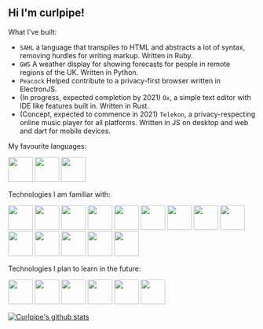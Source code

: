 ## Hi I'm curlpipe!

What I've built:

 - `SAHL` a language that transpiles to HTML and abstracts a lot of syntax, removing hurdles for writing markup. Written in Ruby.
 - `GWS` A weather display for showing forecasts for people in remote regions of the UK. Written in Python.
 - `Peacock` Helped contribute to a privacy-first browser written in ElectronJS.
 - (In progress, expected completion by 2021) `Ox`, a simple text editor with IDE like features built in. Written in Rust.
 - (Concept, expected to commence in 2021) `Telekon`, a privacy-respecting online music player for all platforms. Written in JS on desktop and web and dart for mobile devices.

My favourite languages:

<div>
 <img src="https://cnet1.cbsistatic.com/img/2013/04/02/3ded8fcf-fdb6-11e2-8c7c-d4ae52e62bcc/rust.png" width="50px">
 <img src="https://bgasparotto.com/wp-content/uploads/2016/03/ruby-logo.png" width="50px">
 <img src="https://ih1.redbubble.net/image.316760221.5828/flat,800x800,075,f.jpg" width="50px">
</div>

Technologies I am familiar with:

<div>
 <img src="https://cnet1.cbsistatic.com/img/2013/04/02/3ded8fcf-fdb6-11e2-8c7c-d4ae52e62bcc/rust.png" width="50px">
 <img src="https://cdn0.iconfinder.com/data/icons/social-flat-rounded-rects/512/html5-512.png", width="50px">
 <img src="https://cdn2.iconfinder.com/data/icons/social-icon-3/512/social_style_3_css3-512.png", width="50px">
 <img src="https://ih1.redbubble.net/image.316760221.5828/flat,800x800,075,f.jpg" width="50px">
 <img src="https://bgasparotto.com/wp-content/uploads/2016/03/ruby-logo.png" width="50px">
 <img src="http://pngimg.com/uploads/letter_c/letter_c_PNG22.png", width="50px">
 <img src="https://insidehpc.com/wp-content/uploads/2016/01/Python-logo-notext.svg_.png", width="50px">
 <img src="https://crystal-lang.org/images/icon.png", width="50px">
 <img src="https://upload.wikimedia.org/wikipedia/commons/1/1b/Nim-logo.png", width="50px">
 <img src="https://upload.wikimedia.org/wikipedia/commons/thumb/7/7e/Dart-logo.png/768px-Dart-logo.png", width="50px">
 
 <img src="https://dominicm.com/wp-content/uploads/2015/11/arch-linux.png" width="50px">
 <img src="https://pbs.twimg.com/profile_images/1145449163/logo.png" width="50px">
 <img src="https://upload.wikimedia.org/wikipedia/commons/thumb/9/9f/Vimlogo.svg/1200px-Vimlogo.svg.png", width="50px">
 <img src="https://blog.novatec-gmbh.de/wp-content/uploads/2013/07/logo-git.png" width="50px">
</div>

Technologies I plan to learn in the future:

<div>
 <img src="https://chrisconlan.com/wp-content/uploads/2018/06/haskell_logo_2.png" width="50px">
 <img src="https://upload.wikimedia.org/wikipedia/commons/thumb/1/17/GraphQL_Logo.svg/1200px-GraphQL_Logo.svg.png" width="50px">
 <img src="https://start.jcolemorrison.com/content/images/2017/01/docker-logo.png" width="50px">
 <img src="https://cdn4.iconfinder.com/data/icons/logos-3/600/React.js_logo-512.png" width="50px">
 <img src="https://upload.wikimedia.org/wikipedia/commons/thumb/1/1b/Svelte_Logo.svg/499px-Svelte_Logo.svg.png" width="50px">
 <img src="https://seeklogo.com/images/T/typescript-logo-B29A3F462D-seeklogo.com.png" width="50px">
</div>

[![Curlpipe's github stats](https://github-readme-stats.vercel.app/api?username=curlpipe)](https://github.com/anuraghazra/github-readme-stats)
